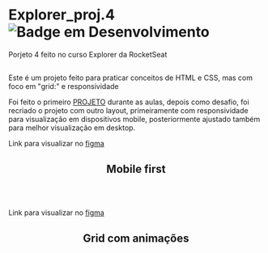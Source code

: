 # Explorer_proj.4 </br> ![Badge em Desenvolvimento](http://img.shields.io/static/v1?label=STATUS&message=EM%20DESENVOLVIMENTO&color=GREEN&style=for-the-badge)
Porjeto 4 feito no curso Explorer da RocketSeat
##

Este é um projeto feito para praticar conceitos de HTML e CSS, mas com foco em "grid:" e responsividade
<p>
  Foi feito o primeiro <a href="https://www.figma.com/file/c675WkngYnso5LtEDaHqLP/Explorer-Stage-03-Projeto-03-(Copy)?node-id=203%3A1865" target="_blank">PROJETO</a> 
  durante as aulas, depois como desafio, foi recriado o projeto com outro layout, primeiramente com responsividade para visualização em dispositivos mobile,
  posteriormente ajustado também para melhor visualização em desktop.
</p>

Link para visualizar no <a href="https://www.figma.com/file/drBBktNRdtCIUiN4cZk4yo/Stage-03---Mobile-First/duplicate" target="_blank">figma</a>

<div align="center">
  <h2 >Mobile first</h2>
  <img src="https://user-images.githubusercontent.com/91683433/194440419-38ca27b7-f989-43d0-9f12-bc41b4a5bbd7.png" alt="">
</div>
</br>
</br>

Link para visualizar no <a href="https://www.figma.com/file/pddZCuQIRLjk5dEHQ4L4YR/Stage-03---Grid-com-anima%C3%A7%C3%B5es/duplicate" target="_blank">figma</a>

<div align="center">
  <h2 >Grid com animações</h2>
  <img src="https://user-images.githubusercontent.com/91683433/194440179-273cb111-b4a2-458c-b32a-32c2d4e5a76d.png" alt="">
</div>

